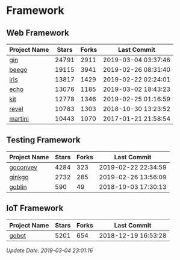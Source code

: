# Framework

## Web Framework

| Project Name | Stars | Forks | Last Commit |
| ------------ | ----- | ----- | ----------- |
| [gin](https://github.com/gin-gonic/gin) | 24791 | 2911 | 2019-03-04 03:37:46 |
| [beego](https://github.com/astaxie/beego) | 19115 | 3941 | 2019-02-26 08:31:40 |
| [iris](https://github.com/kataras/iris) | 13817 | 1429 | 2019-02-22 02:24:01 |
| [echo](https://github.com/labstack/echo) | 13076 | 1185 | 2019-03-02 18:43:23 |
| [kit](https://github.com/go-kit/kit) | 12778 | 1346 | 2019-02-25 01:16:59 |
| [revel](https://github.com/revel/revel) | 10783 | 1303 | 2018-10-30 13:23:52 |
| [martini](https://github.com/go-martini/martini) | 10443 | 1070 | 2017-01-21 21:58:54 |

## Testing Framework

| Project Name | Stars | Forks | Last Commit |
| ------------ | ----- | ----- | ----------- |
| [goconvey](https://github.com/smartystreets/goconvey) | 4284 | 323 | 2019-02-22 22:34:59 |
| [ginkgo](https://github.com/onsi/ginkgo) | 2732 | 285 | 2019-02-26 13:56:09 |
| [goblin](https://github.com/franela/goblin) | 590 | 49 | 2018-10-03 17:30:13 |

## IoT Framework

| Project Name | Stars | Forks | Last Commit |
| ------------ | ----- | ----- | ----------- |
| [gobot](https://github.com/hybridgroup/gobot) | 5201 | 654 | 2018-12-19 16:53:28 |

*Update Date: 2019-03-04 23:01:16*